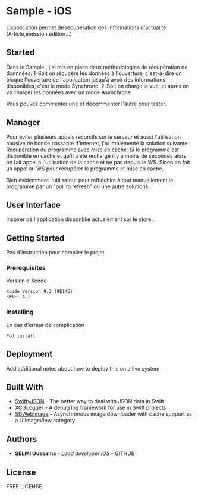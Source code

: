 # Sample - iOS

L'application permet de récupération des informations d'actualité (Article,émission,édition...) 

## Started
Dans le Sample , j'ai mis en place deux méthodologies de récupération de donnnées.
1-Soit on récupère les données à l'ouverture, c'est-à-dire on bloque l'ouverture de l'application jusqu'à avoir des informations disponibles, c'est le mode Synchrone.
2-Soit on charge la vue, et après on va charger les données avec un mode Asynchrone.

Vous pouvez commenter une et décommenter l'autre pour tester.

## Manager
Pour éviter plusieurs appels recursifs sur le serveur et aussi l'utilisation abusive de bonde passante d'internet, j'ai implémenté la solution suivante :
Récupération du programme avec mise en cache.
Si le programme est disponible en cache et qu'il a été rechargé il y a moins de <minIntervalReload> secondes alors on fait appel a l'utilisation de la cache et ne pas depuis le WS. 
Sinon on fait un appel au WS pour récupérer le programme et mise en cache.

Bien évidemment l'utilisateur peut raffléchire à tout manuellement le programme par un "pull to refresh" ou une autre solutions.

## User Interface

Inspirer de l'application disponblie actuelement sur le store..


## Getting Started

Pas d'instruction pour complier le projet

### Prerequisites

Version d'Xcode

```
Xcode Version 9.3 (9E145)   
SWIFT 4.1
```

### Installing

En cas d'erreur de complication 

```
Pod install
```

## Deployment

Add additional notes about how to deploy this on a live system

## Built With

* [SwiftyJSON](https://github.com/SwiftyJSON/SwiftyJSON) - The better way to deal with JSON data in Swift
* [XCGLogger](https://github.com/DaveWoodCom/XCGLogger) - A debug log framework for use in Swift projects 
* [SDWebImage](https://github.com/rs/SDWebImage) - Asynchronous image downloader with cache support as a UIImageView category


## Authors

* **SELMI Oussama** - *Lead developer iOS* - [GITHUB](https://github.com/oselmiFrance24)


## License

FREE LICENSE

